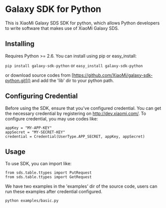 # Galaxy SDK for Python

This is XiaoMi Galaxy SDS SDK for python, which allows Python developers to write software that makes use of XiaoMi Galaxy SDS. 

## Installing

Requires Python >= 2.6. You can install using pip or easy_install:

`pip install galaxy-sdk-python` 
or `easy_install galaxy-sdk-python`

or download source codes from [https://github.com/XiaoMi/galaxy-sdk-python.git]() 
and add the 'lib' dir to your python path.

## Configuring Credential

Before using the SDK, ensure that you've configured credential. 
You can get the necessary credential by registering on http://dev.xiaomi.com/.
To configure credential, you may use codes like:

```
appKey = "MY-APP-KEY"
appSecret = "MY-SECRET-KEY"
credential = Credential(UserType.APP_SECRET, appKey, appSecret)
```

## Usage

To use SDK, you can import like:

```
from sds.table.ttypes import PutRequest
from sds.table.ttypes import GetRequest
```

We have two examples in the 'examples' dir of the source code,
users can run these examples after credential configured.

```
python examples/basic.py
```
